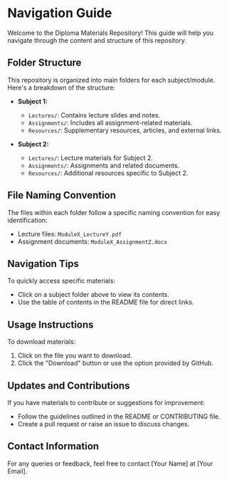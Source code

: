 # Navigation Guide

Welcome to the Diploma Materials Repository! This guide will help you navigate through the content and structure of this repository.

## Folder Structure

This repository is organized into main folders for each subject/module. Here's a breakdown of the structure:

- **Subject 1:**
  - `Lectures/`: Contains lecture slides and notes.
  - `Assignments/`: Includes all assignment-related materials.
  - `Resources/`: Supplementary resources, articles, and external links.

- **Subject 2:**
  - `Lectures/`: Lecture materials for Subject 2.
  - `Assignments/`: Assignments and related documents.
  - `Resources/`: Additional resources specific to Subject 2.

## File Naming Convention

The files within each folder follow a specific naming convention for easy identification:

- Lecture files: `ModuleX_LectureY.pdf`
- Assignment documents: `ModuleX_AssignmentZ.docx`

## Navigation Tips

To quickly access specific materials:
- Click on a subject folder above to view its contents.
- Use the table of contents in the README file for direct links.

## Usage Instructions

To download materials:
1. Click on the file you want to download.
2. Click the "Download" button or use the option provided by GitHub.

## Updates and Contributions

If you have materials to contribute or suggestions for improvement:
- Follow the guidelines outlined in the README or CONTRIBUTING file.
- Create a pull request or raise an issue to discuss changes.

## Contact Information

For any queries or feedback, feel free to contact [Your Name] at [Your Email].
